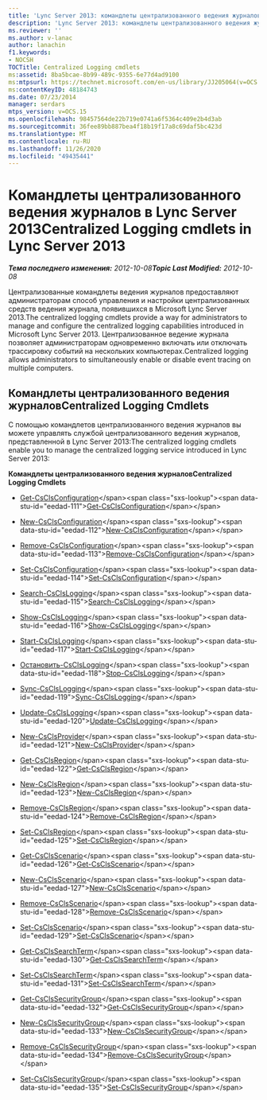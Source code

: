 ```yaml
---
title: 'Lync Server 2013: командлеты централизованного ведения журналов'
description: 'Lync Server 2013: командлеты централизованного ведения журналов.'
ms.reviewer: ''
ms.author: v-lanac
author: lanachin
f1.keywords:
- NOCSH
TOCTitle: Centralized Logging cmdlets
ms:assetid: 8ba5bcae-8b99-489c-9355-6e77d4ad9100
ms:mtpsurl: https://technet.microsoft.com/en-us/library/JJ205064(v=OCS.15)
ms:contentKeyID: 48184743
ms.date: 07/23/2014
manager: serdars
mtps_version: v=OCS.15
ms.openlocfilehash: 98457564de22b719e0741a6f5364c409e2b4d3ab
ms.sourcegitcommit: 36fee89bb887bea4f18b19f17a8c69daf5bc423d
ms.translationtype: MT
ms.contentlocale: ru-RU
ms.lasthandoff: 11/26/2020
ms.locfileid: "49435441"
---
```

# <a name="centralized-logging-cmdlets-in-lync-server-2013"></a><span data-ttu-id="eedad-103">Командлеты централизованного ведения журналов в Lync Server 2013</span><span class="sxs-lookup"><span data-stu-id="eedad-103">Centralized Logging cmdlets in Lync Server 2013</span></span>

<div data-xmlns="http://www.w3.org/1999/xhtml">

<div class="topic" data-xmlns="http://www.w3.org/1999/xhtml" data-msxsl="urn:schemas-microsoft-com:xslt" data-cs="https://msdn.microsoft.com/">

<div data-asp="https://msdn2.microsoft.com/asp">



</div>

<div id="mainSection">

<div id="mainBody"><span data-ttu-id="eedad-104">

<span> </span></span><span class="sxs-lookup"><span data-stu-id="eedad-104">

<span> </span></span></span>

<span data-ttu-id="eedad-105">_**Тема последнего изменения:** 2012-10-08_</span><span class="sxs-lookup"><span data-stu-id="eedad-105">_**Topic Last Modified:** 2012-10-08_</span></span>

<span data-ttu-id="eedad-106">Централизованные командлеты ведения журналов предоставляют администраторам способ управления и настройки централизованных средств ведения журнала, появившихся в Microsoft Lync Server 2013.</span><span class="sxs-lookup"><span data-stu-id="eedad-106">The centralized logging cmdlets provide a way for administrators to manage and configure the centralized logging capabilities introduced in Microsoft Lync Server 2013.</span></span> <span data-ttu-id="eedad-107">Централизованное ведение журнала позволяет администраторам одновременно включать или отключать трассировку событий на нескольких компьютерах.</span><span class="sxs-lookup"><span data-stu-id="eedad-107">Centralized logging allows administrators to simultaneously enable or disable event tracing on multiple computers.</span></span>

<div>

## <a name="centralized-logging-cmdlets"></a><span data-ttu-id="eedad-108">Командлеты централизованного ведения журналов</span><span class="sxs-lookup"><span data-stu-id="eedad-108">Centralized Logging Cmdlets</span></span>

<span data-ttu-id="eedad-109">С помощью командлетов централизованного ведения журналов вы можете управлять службой централизованного ведения журналов, представленной в Lync Server 2013:</span><span class="sxs-lookup"><span data-stu-id="eedad-109">The centralized logging cmdlets enable you to manage the centralized logging service introduced in Lync Server 2013:</span></span>

<span data-ttu-id="eedad-110">**Командлеты централизованного ведения журналов**</span><span class="sxs-lookup"><span data-stu-id="eedad-110">**Centralized Logging Cmdlets**</span></span>

  - <span data-ttu-id="eedad-111">[Get-CsClsConfiguration](https://technet.microsoft.com/library/JJ619179(v=OCS.15))</span><span class="sxs-lookup"><span data-stu-id="eedad-111">[Get-CsClsConfiguration](https://technet.microsoft.com/library/JJ619179(v=OCS.15))</span></span>

  - <span data-ttu-id="eedad-112">[New-CsClsConfiguration](https://technet.microsoft.com/library/JJ619177(v=OCS.15))</span><span class="sxs-lookup"><span data-stu-id="eedad-112">[New-CsClsConfiguration](https://technet.microsoft.com/library/JJ619177(v=OCS.15))</span></span>

  - <span data-ttu-id="eedad-113">[Remove-CsClsConfiguration](https://technet.microsoft.com/library/JJ619191(v=OCS.15))</span><span class="sxs-lookup"><span data-stu-id="eedad-113">[Remove-CsClsConfiguration](https://technet.microsoft.com/library/JJ619191(v=OCS.15))</span></span>

  - <span data-ttu-id="eedad-114">[Set-CsClsConfiguration](https://technet.microsoft.com/library/JJ619182(v=OCS.15))</span><span class="sxs-lookup"><span data-stu-id="eedad-114">[Set-CsClsConfiguration](https://technet.microsoft.com/library/JJ619182(v=OCS.15))</span></span>

<!-- end list -->

  - <span data-ttu-id="eedad-115">[Search-CsClsLogging](https://technet.microsoft.com/library/JJ619189(v=OCS.15))</span><span class="sxs-lookup"><span data-stu-id="eedad-115">[Search-CsClsLogging](https://technet.microsoft.com/library/JJ619189(v=OCS.15))</span></span>

  - <span data-ttu-id="eedad-116">[Show-CsClsLogging](https://technet.microsoft.com/library/JJ619173(v=OCS.15))</span><span class="sxs-lookup"><span data-stu-id="eedad-116">[Show-CsClsLogging](https://technet.microsoft.com/library/JJ619173(v=OCS.15))</span></span>

  - <span data-ttu-id="eedad-117">[Start-CsClsLogging](https://technet.microsoft.com/library/JJ619190(v=OCS.15))</span><span class="sxs-lookup"><span data-stu-id="eedad-117">[Start-CsClsLogging](https://technet.microsoft.com/library/JJ619190(v=OCS.15))</span></span>

  - <span data-ttu-id="eedad-118">[Остановить-CsClsLogging](https://technet.microsoft.com/library/JJ619180(v=OCS.15))</span><span class="sxs-lookup"><span data-stu-id="eedad-118">[Stop-CsClsLogging](https://technet.microsoft.com/library/JJ619180(v=OCS.15))</span></span>

  - <span data-ttu-id="eedad-119">[Sync-CsClsLogging](https://technet.microsoft.com/library/JJ619169(v=OCS.15))</span><span class="sxs-lookup"><span data-stu-id="eedad-119">[Sync-CsClsLogging](https://technet.microsoft.com/library/JJ619169(v=OCS.15))</span></span>

  - <span data-ttu-id="eedad-120">[Update-CsClsLogging](https://technet.microsoft.com/library/JJ619170(v=OCS.15))</span><span class="sxs-lookup"><span data-stu-id="eedad-120">[Update-CsClsLogging](https://technet.microsoft.com/library/JJ619170(v=OCS.15))</span></span>

<!-- end list -->

  - <span data-ttu-id="eedad-121">[New-CsClsProvider](https://technet.microsoft.com/library/JJ619187(v=OCS.15))</span><span class="sxs-lookup"><span data-stu-id="eedad-121">[New-CsClsProvider](https://technet.microsoft.com/library/JJ619187(v=OCS.15))</span></span>

<!-- end list -->

  - <span data-ttu-id="eedad-122">[Get-CsClsRegion](https://technet.microsoft.com/library/JJ204879(v=OCS.15))</span><span class="sxs-lookup"><span data-stu-id="eedad-122">[Get-CsClsRegion](https://technet.microsoft.com/library/JJ204879(v=OCS.15))</span></span>

  - <span data-ttu-id="eedad-123">[New-CsClsRegion](https://technet.microsoft.com/library/JJ204658(v=OCS.15))</span><span class="sxs-lookup"><span data-stu-id="eedad-123">[New-CsClsRegion](https://technet.microsoft.com/library/JJ204658(v=OCS.15))</span></span>

  - <span data-ttu-id="eedad-124">[Remove-CsClsRegion](https://technet.microsoft.com/library/JJ204971(v=OCS.15))</span><span class="sxs-lookup"><span data-stu-id="eedad-124">[Remove-CsClsRegion](https://technet.microsoft.com/library/JJ204971(v=OCS.15))</span></span>

  - <span data-ttu-id="eedad-125">[Set-CsClsRegion](https://technet.microsoft.com/library/JJ204746(v=OCS.15))</span><span class="sxs-lookup"><span data-stu-id="eedad-125">[Set-CsClsRegion](https://technet.microsoft.com/library/JJ204746(v=OCS.15))</span></span>

<!-- end list -->

  - <span data-ttu-id="eedad-126">[Get-CsClsScenario](https://technet.microsoft.com/library/JJ205091(v=OCS.15))</span><span class="sxs-lookup"><span data-stu-id="eedad-126">[Get-CsClsScenario](https://technet.microsoft.com/library/JJ205091(v=OCS.15))</span></span>

  - <span data-ttu-id="eedad-127">[New-CsClsScenario](https://technet.microsoft.com/library/JJ205022(v=OCS.15))</span><span class="sxs-lookup"><span data-stu-id="eedad-127">[New-CsClsScenario](https://technet.microsoft.com/library/JJ205022(v=OCS.15))</span></span>

  - <span data-ttu-id="eedad-128">[Remove-CsClsScenario](https://technet.microsoft.com/library/JJ205010(v=OCS.15))</span><span class="sxs-lookup"><span data-stu-id="eedad-128">[Remove-CsClsScenario](https://technet.microsoft.com/library/JJ205010(v=OCS.15))</span></span>

  - <span data-ttu-id="eedad-129">[Set-CsClsScenario](https://technet.microsoft.com/library/JJ204622(v=OCS.15))</span><span class="sxs-lookup"><span data-stu-id="eedad-129">[Set-CsClsScenario](https://technet.microsoft.com/library/JJ204622(v=OCS.15))</span></span>

<!-- end list -->

  - <span data-ttu-id="eedad-130">[Get-CsClsSearchTerm](https://technet.microsoft.com/library/JJ205061(v=OCS.15))</span><span class="sxs-lookup"><span data-stu-id="eedad-130">[Get-CsClsSearchTerm](https://technet.microsoft.com/library/JJ205061(v=OCS.15))</span></span>

  - <span data-ttu-id="eedad-131">[Set-CsClsSearchTerm](https://technet.microsoft.com/library/JJ204911(v=OCS.15))</span><span class="sxs-lookup"><span data-stu-id="eedad-131">[Set-CsClsSearchTerm](https://technet.microsoft.com/library/JJ204911(v=OCS.15))</span></span>

<!-- end list -->

  - <span data-ttu-id="eedad-132">[Get-CsClsSecurityGroup](https://technet.microsoft.com/library/JJ205285(v=OCS.15))</span><span class="sxs-lookup"><span data-stu-id="eedad-132">[Get-CsClsSecurityGroup](https://technet.microsoft.com/library/JJ205285(v=OCS.15))</span></span>

  - <span data-ttu-id="eedad-133">[New-CsClsSecurityGroup](https://technet.microsoft.com/library/JJ205359(v=OCS.15))</span><span class="sxs-lookup"><span data-stu-id="eedad-133">[New-CsClsSecurityGroup](https://technet.microsoft.com/library/JJ205359(v=OCS.15))</span></span>

  - <span data-ttu-id="eedad-134">[Remove-CsClsSecurityGroup](https://technet.microsoft.com/library/JJ204958(v=OCS.15))</span><span class="sxs-lookup"><span data-stu-id="eedad-134">[Remove-CsClsSecurityGroup](https://technet.microsoft.com/library/JJ204958(v=OCS.15))</span></span>

  - <span data-ttu-id="eedad-135">[Set-CsClsSecurityGroup](https://technet.microsoft.com/library/JJ204700(v=OCS.15))</span><span class="sxs-lookup"><span data-stu-id="eedad-135">[Set-CsClsSecurityGroup](https://technet.microsoft.com/library/JJ204700(v=OCS.15))</span></span>

<span data-ttu-id="eedad-136"></div>

</div>

<span> </span>

</div>

</div>

</span><span class="sxs-lookup"><span data-stu-id="eedad-136"></div>

</div>

<span> </span>

</div>

</div>

</span></span></div>

